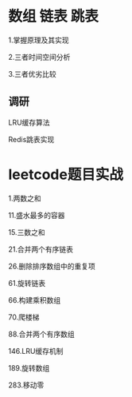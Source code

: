 # 数组 链表 跳表
  1.掌握原理及其实现
  
  2.三者时间空间分析
  
  3.三者优劣比较

## 调研

  LRU缓存算法
  
  Redis跳表实现


# leetcode题目实战

 1.两数之和
 
 11.盛水最多的容器
 
 15.三数之和
 
 21.合并两个有序链表
 
 26.删除排序数组中的重复项
 
 61.旋转链表
 
 66.构建乘积数组
 
 70.爬楼梯
 
 88.合并两个有序数组
 
 146.LRU缓存机制
 
 189.旋转数组
 
 283.移动零
